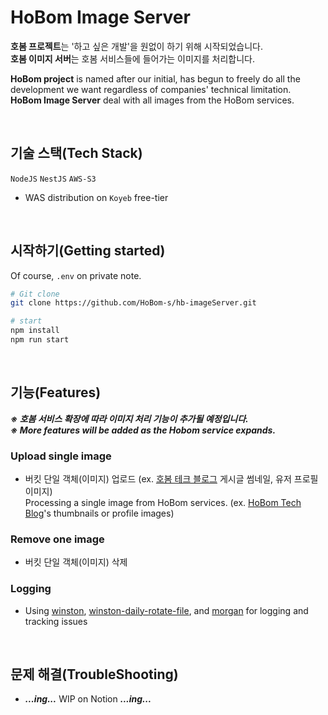 # HoBom Image Server

**호봄 프로젝트**는 '하고 싶은 개발'을 원없이 하기 위해 시작되었습니다.  
**호봄 이미지 서버**는 호봄 서비스들에 들어가는 이미지를 처리합니다.

**HoBom project** is named after our initial, has begun to freely do all the development we want regardless of companies' technical limitation.  
**HoBom Image Server** deal with all images from the HoBom services.

<br/>

## 기술 스택(Tech Stack)

`NodeJS` `NestJS` `AWS-S3`

- WAS distribution on `Koyeb` free-tier

<br/>

## 시작하기(Getting started)

Of course, `.env` on private note.

```bash
# Git clone
git clone https://github.com/HoBom-s/hb-imageServer.git

# start
npm install
npm run start
```

<br/>

## 기능(Features)

**_※ 호봄 서비스 확장에 따라 이미지 처리 기능이 추가될 예정입니다._**  
**_※ More features will be added as the Hobom service expands._**

### Upload single image

- 버킷 단일 객체(이미지) 업로드 (ex. [호봄 테크 블로그](https://github.com/HoBom-s/hbtb-back-v2) 게시글 썸네일, 유저 프로필 이미지)  
  Processing a single image from HoBom services. (ex. [HoBom Tech Blog](https://github.com/HoBom-s/hbtb-back-v2)'s thumbnails or profile images)

### Remove one image

- 버킷 단일 객체(이미지) 삭제

### Logging

- Using [winston](https://www.npmjs.com/package/winston), [winston-daily-rotate-file](https://www.npmjs.com/package/winston-daily-rotate-file), and [morgan](https://www.npmjs.com/package/morgan) for logging and tracking issues

<br/>

## 문제 해결(TroubleShooting)

- **_...ing..._** WIP on Notion **_...ing..._**
